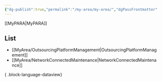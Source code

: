 ```yaml
---
{"dg-publish":true,"permalink":"/my-area/my-area/","dgPassFrontmatter":true,"created":"2023-12-13T17:50:08.552+09:00","updated":"2023-12-18T18:58:57.776+09:00"}
---
```


[[MyPARA\|MyPARA]]
## List
- [[MyArea/OutsourcingPlatformManagement\|OutsourcingPlatformManagement]]
- [[MyArea/NetworkConnectedMaintenance\|NetworkConnectedMaintenance]]

{ .block-language-dataview}